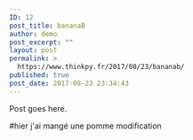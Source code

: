 ```yaml
---
ID: 12
post_title: bananaB
author: demo
post_excerpt: ""
layout: post
permalink: >
  https://www.thinkpy.fr/2017/08/23/bananab/
published: true
post_date: 2017-08-23 23:34:43
---
```

Post goes here.

#hier j'ai mangé une pomme
modification 
